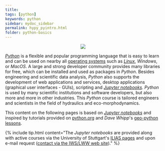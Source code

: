 ```yaml
---
title: 
tags: [python]
keywords: python
sidebar: mydoc_sidebar
permalink: hypy_pyintro.html
folder: python-basics
---
```


<div style="text-align: center"><img src="https://www.python.org/static/img/python-logo.png"></div>


[*Python*](https://www.python.org) is a flexible and popular programming language that is easy to learn and can be used on nearby all [operating systems](https://en.wikipedia.org/wiki/Operating_system) such as [*Linux*](https://www.linux.org/), *Windows*, or *MacOS*. A large and strong developer community provides many libraries for free, which can be installed and used as packages in *Python*. Besides engineering and scientific data analysis, *Python* also supports the development of web applications and services, desktop applications (graphical user interfaces - GUIs), scripting and [*Jupyter notebooks*](https://jupyter.org/). *Python* is used by many scientific institutions and software developers, but also more and more in other industries. This *Python* course is tailored engineers and scientists in the field of hydraulics and eco-morphodynamics.

This content on the following pages is based on [*Jupyter notebooks*](https://jupyter.org/) and inspired by tutorials provided on [python.org](https://docs.python.org/3/tutorial/index.html) and *Dave Whipp*'s [geo-python lessons](https://geo-python.github.io/).

{% include tip.html content="The *Jupyter notebooks* are provided along with active courses via the University of Stuttgart's [ILIAS pages](https://ilias3.uni-stuttgart.de/) and upon e-mail request ([contact via the IWS/LWW web site](https://www.iws.uni-stuttgart.de/institut/team/Schwindt/))." %}
<!-- Thus,  all code cells can be run inline rather than using a separate Python interactive window. -->

